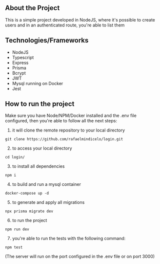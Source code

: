 ## About the Project

This is a simple project developed in NodeJS, where it's possible to create users and in an authenticated route, you're able to list them

## Technologies/Frameworks

- NodeJS
- Typescript
- Express
- Prisma
- Bcrypt
- JWT
- Mysql running on Docker
- Jest

## How to run the project

Make sure you have Node/NPM/Docker installed and the .env file configured, then you're able to follow all the next steps:

1. it will clone the remote repository to your local directory

```
git clone https://github.com/rafaelmindicelo/login.git
```

2. to access your local directory

```
cd login/
```

3. to install all dependencies

```
npm i
```

4. to build and run a mysql container

```
docker-compose up -d
```

5. to generate and apply all migrations

```
npx prisma migrate dev
```

6. to run the project

```
npm run dev
```

7. you're able to run the tests with the following command:

```
npm test
```

(The server will run on the port configured in the .env file or on port 3000)
